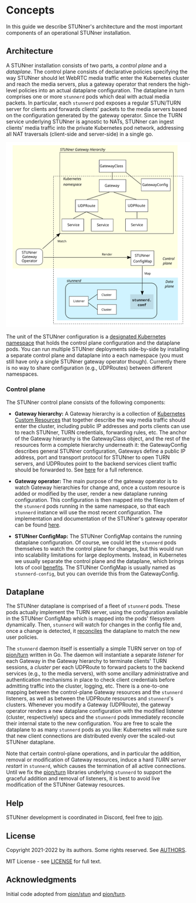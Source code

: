 # Concepts

In this guide we describe STUNner's architecture and the most important components of an
operational STUNner installation.

## Architecture

A STUNner installation consists of two parts, a *control plane* and a *dataplane*. The control
plane consists of declarative policies specifying the way STUNner should let WebRTC media traffic
enter the Kubernetes cluster and reach the media servers, plus a gateway operator that renders the
high-level policies into an actual dataplane configuration. The dataplane in turn comprises one or
more `stunnerd` pods which deal with actual media packets. In particular, each `stunnerd` pod
exposes a regular STUN/TURN server for clients and forwards clients' packets to the media servers
based on the configuration generated by the gateway operator. Since the TURN service underlying
STUNner is agnostic to NATs, STUNner can ingest clients' media traffic into the private Kubernetes
pod network, addressing all NAT traversals (client-side and server-side) in a single go.

![STUNner architecture](/doc/stunner_arch_big.svg)

The unit of the STUNner configuration is a [designated Kubernetes
namespace](https://kubernetes.io/docs/concepts/overview/working-with-objects/namespaces) that holds
the control plane configuration and the dataplane pods. You can run multiple STUNner deployments
side-by-side by installing a separate control plane and dataplane into a each namespace (you must
still have only a single STUNner gateway operator though). Currently there is no way to share
configuration (e.g., UDPRoutes) between different namespaces.

### Control plane

The STUNner control plane consists of the following components:

* **Gateway hierarchy:** A Gateway hierarchy is a collection of [Kubernetes Custom
Resources](https://kubernetes.io/docs/concepts/extend-kubernetes/api-extension/custom-resources)
that together describe the way media traffic should enter the cluster, including public IP
addresses and ports clients can use to reach STUNner, TURN credentials, forwarding rules, etc. The
anchor of the Gateway hierarchy is the GatewayClass object, and the rest of the resources form a
complete hierarchy underneath it: the GatewayConfig describes general STUNner configuration,
Gateways define a public IP address, port and transport protocol for STUNner to open TURN servers,
and UDPRoutes point to the backend services client traffic should be forwarded to. See
[here](/doc/REFERENCE.md) for a full reference.

* **Gateway operator:** The main purpose of the gateway operator is to watch Gateway hierarchies
for change and, once a custom resource is added or modified by the user, render a new dataplane
running configuration. This configuration is then mapped into the filesystem of the `stunnerd` pods
running in the same namespace, so that each `stunnerd` instance will use the most recent
configuration. The implementation and documentation of the STUNner's gateway operator can be found
[here](https://github.com/l7mp/stunner-gateway-operator).

* **STUNner ConfigMap:** The STUNner ConfigMap contains the running dataplane configuration. Of
course, we could let the `stunnerd` pods themselves to watch the control plane for changes, but
this would run into scalability limitations for large deployments. Instead, in Kubernetes we
usually separate the control plane and the dataplane, which brings lots of cool
[benefits](https://en.wikipedia.org/wiki/Software-defined_networking). The STUNner ConfigMap is
usually named as `stunnerd-config`, but you can override this from the GatewayConfig.

## Dataplane

The STUNner dataplane is comprised of a fleet of `stunnerd` pods. These pods actually implement the
TURN server, using the configuration available in the STUNner ConfigMap which is mapped into the
pods' filesystem dynamically. Then, `stunnerd` will watch for changes in the config file and, once
a change is detected, it [reconciles](https://kubernetes.io/docs/concepts/architecture/controller)
the dataplane to match the new user policies.

The `stunnerd` daemon itself is essentially a simple TURN server on top of
[pion/turn](https://github.com/pion/turn) written in Go. The daemon will instantiate a separate
*listener* for each Gateway in the Gateway hierarchy to terminate clients' TURN sessions, a
*cluster* per each UDPRoute to forward packets to the backend services (e.g., to the media
servers), with some ancillary administrative and authentication mechanisms in place to check client
credentials before admitting traffic into the cluster, logging, etc.  There is a one-to-one mapping
between the control-plane Gateway resources and the `stunnerd` listeners, as well as between the
UDPRoute resources and `stunnerd`'s clusters. Whenever you modify a Gateway (UDPRoute), the gateway
operator renders a new dataplane configuration with the modified listener (cluster, respectively)
specs and the `stunnerd` pods immediately reconcile their internal state to the new configuration.
You are free to scale the dataplane to as many `stunnerd` pods as you like: Kubernetes will make
sure that new client connections are distributed evenly over the scaled-out STUNner dataplane.

Note that certain control-plane operations, and in particular the addition, removal or modification
of Gateway resources, induce a hard *TURN server restart* in `stunnerd`, which causes the
termination of all active connections. Until we fix the [pion/turn](https://github.com/pion/turn)
libraries underlying `stunnerd` to support the graceful addition and removal of listeners, it is
best to avoid live modification of the STUNner Gateway resources.

## Help

STUNner development is coordinated in Discord, feel free to [join](https://discord.gg/DyPgEsbwzc).

## License

Copyright 2021-2022 by its authors. Some rights reserved. See [AUTHORS](../AUTHORS).

MIT License - see [LICENSE](../LICENSE) for full text.

## Acknowledgments

Initial code adopted from [pion/stun](https://github.com/pion/stun) and
[pion/turn](https://github.com/pion/turn).
